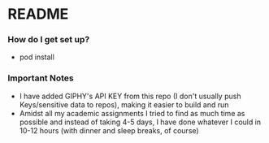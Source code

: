 # README #

### How do I get set up? ###

* pod install

### Important Notes ###

* I have added GIPHY's API KEY from this repo (I don't usually push Keys/sensitive data to repos), making it easier to build and run
* Amidst all my academic assignments I tried to find as much time as possible and instead of taking 4-5 days, I have done whatever I could in 10-12 hours (with dinner and sleep breaks, of course)